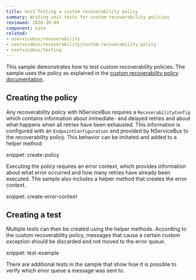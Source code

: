 ```yaml
---
title: Unit Testing a custom recoverability policy
summary: Writing unit tests for custom recoverability policies
reviewed: 2020-10-09
component: Core
related:
- nservicebus/recoverability
- nservicebus/recoverability/custom-recoverability-policy
- nservicebus/testing
---
```

This sample demonstrates how to test custom recoverability policies. The sample uses the policy as explained in the [custom recoverability policy documentation](/nservicebus/recoverability/custom-recoverability-policy.md#implement-a-custom-policy-full-customization).

## Creating the policy

Any recoverability policy with NServiceBus requires a `RecoverabilityConfig` which contains information about immediate- and delayed retries and about what happens when all retries have been exhausted. This information is configured with an `EndpointConfiguration` and provided by NServiceBus to the recoverability policy. This behavior can be imitated and added to a helper method:

snippet: create-policy

Executing the policy requires an error context, which provides information about what error occurred and how many retries have already been executed. The sample also includes a helper method that creates the error context.

snippet: create-error-context

## Creating a test

Multiple tests can then be created using the helper methods. According to the custom recoverability policy, messages that cause a certain custom exception should be discarded and not moved to the error queue.

snippet: test-example

There are additional tests in the sample that show how it is possible to verify which error queue a message was sent to.
